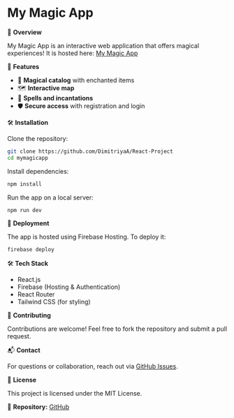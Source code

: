 # My Magic App

🌟 **Overview**

My Magic App is an interactive web application that offers magical experiences! It is hosted here: [My Magic App](https://mymagicapp-1acde.web.app/)

🚀 **Features**

- 🔮 **Magical catalog** with enchanted items  
- 🗺️ **Interactive map**  
- 📜 **Spells and incantations**  
- 🛡️ **Secure access** with registration and login  

🛠 **Installation**

Clone the repository:

```sh
git clone https://github.com/DimitriyaA/React-Project
cd mymagicapp
```

Install dependencies:

```sh
npm install
```

Run the app on a local server:

```sh
npm run dev
```

📂 **Deployment**

The app is hosted using Firebase Hosting. To deploy it:

```sh
firebase deploy
```

🛠 **Tech Stack**

- React.js
- Firebase (Hosting & Authentication)
- React Router
- Tailwind CSS (for styling)


📜 **Contributing**

Contributions are welcome! Feel free to fork the repository and submit a pull request.

📬 **Contact**

For questions or collaboration, reach out via [GitHub Issues](https://github.com/DimitriyaA/React-Project/issues).

📜 **License**

This project is licensed under the MIT License.

🔗 **Repository:** [GitHub](https://github.com/DimitriyaA/React-Project)
